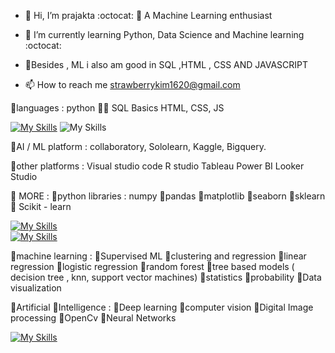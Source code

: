 - 👋 Hi, I’m prajakta  :octocat:
  👀 A Machine Learning enthusiast


- 🌱 I’m currently learning Python, Data Science and Machine learning  :octocat:
- 🐼Besides , ML i also am good in SQL ,HTML , CSS AND JAVASCRIPT


- 📫 How to reach me strawberrykim1620@gmail.com


🐼languages         : python 🧑‍💻
                      SQL Basics
                      HTML,  CSS,  JS



[![My Skills](https://skillicons.dev/icons?i=python)](https://skillicons.dev)
 ![My Skills](https://skillicons.dev/icons?i=vscode)
 

🐼AI / ML platform  : collaboratory,
                       Sololearn,
                       Kaggle,
                       Bigquery.
                       


  
   
   
🐼other platforms   : Visual studio code
                      R studio
                      Tableau
                      Power BI
                      Looker Studio



🐼 MORE :
🌱python libraries  : numpy 
                    🌱pandas
                    🌱matplotlib
                    🌱seaborn
                    🌱sklearn
                    🌱 Scikit - learn



[![My Skills](https://skillicons.dev/icons?i=python)](https://skillicons.dev)    
[![My Skills](https://skillicons.dev/icons?i=sql)](https://skillicons.dev)
    
    
🐼machine learning  : 🌼Supervised ML
                    🌼clustering and regression
                    🌼linear regression
                    🌼logistic regression
                    🌼random forest
                    🌼tree based models ( decision tree , knn, support vector machines)
                    🌼statistics
                    🌼probability
                    🌼Data visualization



 



🐼Artificial 
🌱Intelligence    : 🍁Deep learning
                    🍁computer vision
                    🍁Digital Image processing
                    🍁OpenCv
                    🍁Neural Networks

[![My Skills](https://skillicons.dev/icons?i=html,css,javascript)](https://skillicons.dev)           
<!---
prajakta1321/prajakta1321 is a ✨ special ✨ repository because its `README.md` (this file) appears on your GitHub profile.
You can click the Preview link to take a look at your changes.
--->
